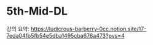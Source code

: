 # 5th-Mid-DL
강의 요약: https://ludicrous-barberry-0cc.notion.site/17-7eda04fb5fb54e5dba1495cba676a473?pvs=4